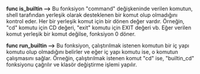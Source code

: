 **func is_builtin -->** Bu fonksiyon "command" değişkeninde verilen komutun, shell tarafından yerleşik olarak desteklenen bir komut olup olmadığını kontrol eder. Her bir yerleşik komut için bir dönen değer vardır. Örneğin, "cd" komutu için CD değeri, "exit" komutu için EXIT değeri vb. Eğer verilen komut yerleşik bir komut değilse, fonksiyon 0 döner.


**func run_builtin -->** Bu fonksiyon, çalıştırılmak istenen komutun bir iç yapı komutu olup olmadığını belirler ve eğer iç yapı komutu ise, o komutun çalışmasını sağlar. Örneğin, çalıştırılmak istenen komut "cd" ise, "builtin_cd" fonksiyonu çağrılır ve klasör değiştirme işlemi yapılır.
